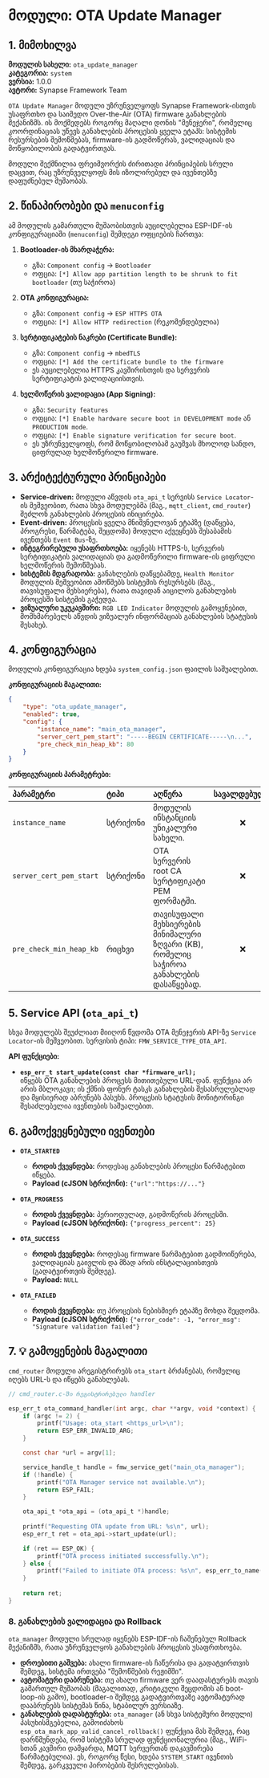 # მოდული: OTA Update Manager

## 1. მიმოხილვა

**მოდულის სახელი:** `ota_update_manager`  
**კატეგორია:** `system`  
**ვერსია:** 1.0.0  
**ავტორი:** Synapse Framework Team

`OTA Update Manager` მოდული უზრუნველყოფს Synapse Framework-ისთვის უსაფრთხო და საიმედო Over-the-Air (OTA) firmware განახლების მექანიზმს. ის მოქმედებს როგორც მაღალი დონის "მენეჯერი", რომელიც კოორდინაციას უწევს განახლების პროცესის ყველა ეტაპს: სისტემის რესურსების შემოწმებას, firmware-ის გადმოწერას, ვალიდაციას და მოწყობილობის გადატვირთვას.

მოდული შექმნილია ფრეიმვორქის ძირითადი პრინციპების სრული დაცვით, რაც უზრუნველყოფს მის იზოლირებულ და ივენთებზე დაფუძნებულ მუშაობას.

## 2. წინაპირობები და `menuconfig`

ამ მოდულის გამართული მუშაობისთვის აუცილებელია ESP-IDF-ის კონფიგურაციაში (`menuconfig`) შემდეგი ოფციების ჩართვა:

1. **Bootloader-ის მხარდაჭერა:**
    * გზა: `Component config` → `Bootloader`
    * ოფცია: `[*] Allow app partition length to be shrunk to fit bootloader` (თუ საჭიროა)

2. **OTA კონფიგურაცია:**
    * გზა: `Component config` → `ESP HTTPS OTA`
    * ოფცია: `[*] Allow HTTP redirection` (რეკომენდებულია)

3. **სერტიფიკატების ნაკრები (Certificate Bundle):**
    * გზა: `Component config` → `mbedTLS`
    * ოფცია: `[*] Add the certificate bundle to the firmware`
    * ეს აუცილებელია HTTPS კავშირისთვის და სერვერის სერტიფიკატის ვალიდაციისთვის.

4. **ხელმოწერის ვალიდაცია (App Signing):**
    * გზა: `Security features`
    * ოფცია: `[*] Enable hardware secure boot in DEVELOPMENT mode` ან `PRODUCTION mode`.
    * ოფცია: `[*] Enable signature verification for secure boot`.
    * ეს უზრუნველყოფს, რომ მოწყობილობამ გაუშვას მხოლოდ სანდო, ციფრულად ხელმოწერილი firmware.

## 3. არქიტექტურული პრინციპები

* **Service-driven:** მოდული აწვდის `ota_api_t` სერვისს `Service Locator`-ის მეშვეობით, რათა სხვა მოდულებმა (მაგ., `mqtt_client`, `cmd_router`) შეძლონ განახლების პროცესის ინიცირება.
* **Event-driven:** პროცესის ყველა მნიშვნელოვან ეტაპზე (დაწყება, პროგრესი, წარმატება, შეცდომა) მოდული აქვეყნებს შესაბამის ივენთებს `Event Bus`-ზე.
* **ინტეგრირებული უსაფრთხოება:** იყენებს HTTPS-ს, სერვერის სერტიფიკატის ვალიდაციას და გადმოწერილი firmware-ის ციფრული ხელმოწერის შემოწმებას.
* **სისტემის მდგრადობა:** განახლების დაწყებამდე, `Health Monitor` მოდულის მეშვეობით ამოწმებს სისტემის რესურსებს (მაგ., თავისუფალი მეხსიერება), რათა თავიდან აიცილოს განახლების პროცესში სისტემის გაჭედვა.
* **ვიზუალური უკუკავშირი:** `RGB LED Indicator` მოდულის გამოყენებით, მომხმარებელს აწვდის ვიზუალურ ინფორმაციას განახლების სტატუსის შესახებ.

## 4. კონფიგურაცია

მოდულის კონფიგურაცია ხდება `system_config.json` ფაილის საშუალებით.

**კონფიგურაციის მაგალითი:**

```json
{
    "type": "ota_update_manager",
    "enabled": true,
    "config": {
        "instance_name": "main_ota_manager",
        "server_cert_pem_start": "-----BEGIN CERTIFICATE-----\n...",
        "pre_check_min_heap_kb": 80
    }
}
```

**კონფიგურაციის პარამეტრები:**

| პარამეტრი | ტიპი | აღწერა | სავალდებულო | Default |
|:---|:---|:---|:---:|:---|
| `instance_name` | სტრიქონი | მოდულის ინსტანციის უნიკალური სახელი. | ❌ | `ota_manager`|
| `server_cert_pem_start` | სტრიქონი | OTA სერვერის root CA სერტიფიკატი PEM ფორმატში. | ❌ | ESP-IDF-ის default bundle |
| `pre_check_min_heap_kb` | რიცხვი | თავისუფალი მეხსიერების მინიმალური ზღვარი (KB), რომელიც საჭიროა განახლების დასაწყებად. | ❌ | `80` |

## 5. Service API (`ota_api_t`)

სხვა მოდულებს შეუძლიათ მიიღონ წვდომა OTA მენეჯერის API-ზე `Service Locator`-ის მეშვეობით. სერვისის ტიპი: `FMW_SERVICE_TYPE_OTA_API`.

**API ფუნქციები:**

* **`esp_err_t start_update(const char *firmware_url);`**  
  იწყებს OTA განახლების პროცესს მითითებული URL-დან. ფუნქცია არ არის მბლოკავი; ის ქმნის ფონურ ტასკს განახლების შესასრულებლად და მყისიერად აბრუნებს პასუხს. პროცესის სტატუსის მონიტორინგი შესაძლებელია ივენთების საშუალებით.

## 6. გამოქვეყნებული ივენთები

* **`OTA_STARTED`**
  * **როდის ქვეყნდება:** როდესაც განახლების პროცესი წარმატებით იწყება.
  * **Payload (cJSON სტრიქონი):** `{"url":"https://..."}`

* **`OTA_PROGRESS`**
  * **როდის ქვეყნდება:** პერიოდულად, გადმოწერის პროცესში.
  * **Payload (cJSON სტრიქონი):** `{"progress_percent": 25}`

* **`OTA_SUCCESS`**
  * **როდის ქვეყნდება:** როდესაც firmware წარმატებით გადმოიწერება, ვალიდაციას გაივლის და მზად არის ინსტალაციისთვის (გადატვირთვის შემდეგ).
  * **Payload:** `NULL`

* **`OTA_FAILED`**
  * **როდის ქვეყნდება:** თუ პროცესის ნებისმიერ ეტაპზე მოხდა შეცდომა.
  * **Payload (cJSON სტრიქონი):** `{"error_code": -1, "error_msg": "Signature validation failed"}`

## 7. 💡 გამოყენების მაგალითი

`cmd_router` მოდული არეგისტრირებს `ota_start` ბრძანებას, რომელიც იღებს URL-ს და იწყებს განახლებას.

```c
// cmd_router.c-ში რეგისტრირებული handler

esp_err_t ota_command_handler(int argc, char **argv, void *context) {
    if (argc != 2) {
        printf("Usage: ota_start <https_url>\n");
        return ESP_ERR_INVALID_ARG;
    }

    const char *url = argv[1];

    service_handle_t handle = fmw_service_get("main_ota_manager");
    if (!handle) {
        printf("OTA Manager service not available.\n");
        return ESP_FAIL;
    }

    ota_api_t *ota_api = (ota_api_t *)handle;
    
    printf("Requesting OTA update from URL: %s\n", url);
    esp_err_t ret = ota_api->start_update(url);

    if (ret == ESP_OK) {
        printf("OTA process initiated successfully.\n");
    } else {
        printf("Failed to initiate OTA process: %s\n", esp_err_to_name(ret));
    }
    
    return ret;
}
```

### 8. განახლების ვალიდაცია და Rollback

`ota_manager` მოდული სრულად იყენებს ESP-IDF-ის ჩაშენებულ Rollback მექანიზმს, რათა უზრუნველყოს განახლების პროცესის უსაფრთხოება.

* **დროებითი გაშვება:** ახალი firmware-ის ჩაწერისა და გადატვირთვის შემდეგ, სისტემა ირთვება "შემოწმების რეჟიმში".
* **ავტომატური დაბრუნება:** თუ ახალი firmware ვერ დაადასტურებს თავის გამართულ მუშაობას (მაგალითად, კრიტიკული შეცდომის ან boot-loop-ის გამო), bootloader-ი შემდეგ გადატვირთვაზე ავტომატურად დააბრუნებს სისტემას წინა, სტაბილურ ვერსიაზე.
* **განახლების დადასტურება:** `ota_manager` (ან სხვა სისტემური მოდული) პასუხისმგებელია, გამოიძახოს `esp_ota_mark_app_valid_cancel_rollback()` ფუნქცია მას შემდეგ, რაც დარწმუნდება, რომ სისტემა სრულად ფუნქციონალურია (მაგ., WiFi-სთან კავშირი დამყარდა, MQTT სერვერთან დაკავშირება წარმატებულია). ეს, როგორც წესი, ხდება `SYSTEM_START` ივენთის შემდეგ, გარკვეული პირობების შესრულებისას.
